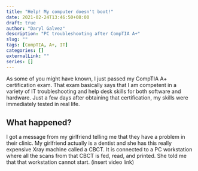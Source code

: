 ```yaml
---
title: "Help! My computer doesn't boot!"
date: 2021-02-24T13:46:50+08:00
draft: true
author: "Daryl Galvez" 
description: "PC troubleshooting after CompTIA A+"
slug: "" 
tags: [CompTIA, A+, IT]
categories: []
externalLink: ""
series: []
---
```


As some of you might have known, I just passed my CompTIA A+ certification exam. That exam basically says that I am competent in a variety of IT troubleshooting and help desk skills for both software and hardware. Just a few days after obtaining that certification, my skills were immediately tested in real life.

## What happened?

I got a message from my girlfriend telling me that they have a problem in their clinic. My girlfriend actually is a dentist and she has this really expensive Xray machine called a CBCT. It is connected to a PC workstation where all the scans from that CBCT is fed, read, and printed. She told me that that workstation cannot start. (insert video link)


